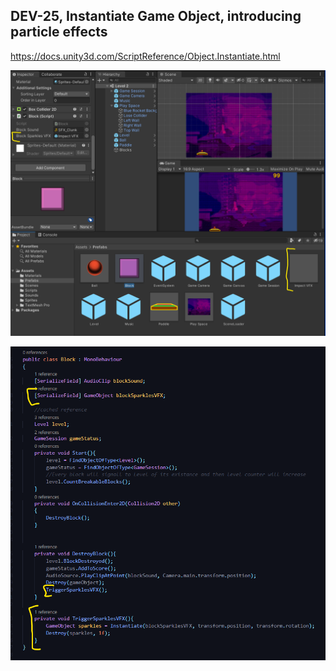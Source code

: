 ## DEV-25, Instantiate Game Object, introducing particle effects

https://docs.unity3d.com/ScriptReference/Object.Instantiate.html

![](../images/DEV-25-A.png)

![](../images/DEV-25-B.png)